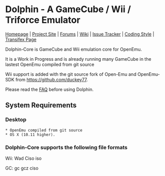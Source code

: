# Dolphin - A GameCube / Wii / Triforce Emulator

[Homepage](https://dolphin-emu.org/) | [Project Site](https://github.com/dolphin-emu/dolphin) | [Forums](https://forums.dolphin-emu.org/) | [Wiki](https://wiki.dolphin-emu.org/) | [Issue Tracker](https://bugs.dolphin-emu.org/projects/emulator/issues) | [Coding Style](https://github.com/dolphin-emu/dolphin/blob/master/Contributing.md) | [Transifex Page](https://www.transifex.com/projects/p/dolphin-emu/)

Dolphin-Core is GameCube and Wii emulation core for OpenEmu.

It is a Work in Progress and is already running many GameCube in the lastest OpenEmu compiled from git source

Wii support is added with the git source fork of Open-Emu and OpenEmu-SDK from https://github.com/duckey77.

Please read the [FAQ](https://dolphin-emu.org/docs/faq/) before using Dolphin.

## System Requirements
### Desktop

    * OpenEmu compiled from git source
    * OS X (10.11 higher).

### Dolphin-Core supports the following file formats
Wii:
  Wad
  Ciso
  iso
  
GC:
  gc
  gcz
  ciso
